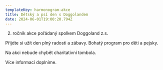 ```yaml
---
templateKey: harmonogram-akce
title: Dětský a psí den s Doggolandem
date: 2024-06-01T19:00:20.794Z
---
```

2. ročník akce pořádaný spolkem Doggoland z.s.

Přijdte si užít den plný radosti a zábavy. Bohatý program pro děti a pejsky. 

Na akci nebude chybět charitativní tombola. 

Více informací doplníme.